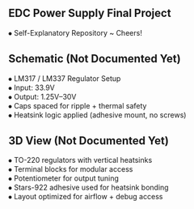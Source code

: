 ## EDC Power Supply Final Project  
⦁ Self-Explanatory Repository ~ Cheers!

## Schematic (Not Documented Yet)  
⦁ LM317 / LM337 Regulator Setup  
⦁ Input: 33.9V  
⦁ Output: 1.25V–30V  
⦁ Caps spaced for ripple + thermal safety  
⦁ Heatsink logic applied (adhesive mount, no screws)

## 3D View (Not Documented Yet)
⦁ TO-220 regulators with vertical heatsinks  
⦁ Terminal blocks for modular access  
⦁ Potentiometer for output tuning  
⦁ Stars-922 adhesive used for heatsink bonding  
⦁ Layout optimized for airflow + debug access
